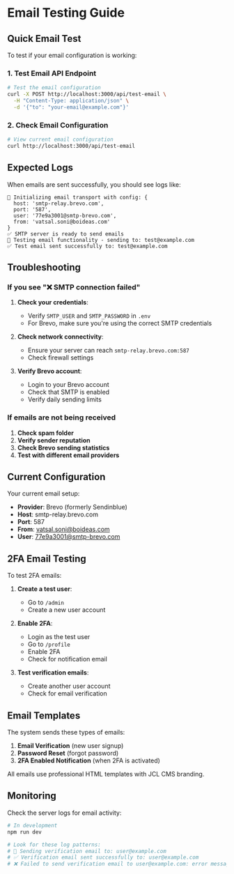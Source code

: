 # Email Testing Guide

## Quick Email Test

To test if your email configuration is working:

### 1. Test Email API Endpoint

```bash
# Test the email configuration
curl -X POST http://localhost:3000/api/test-email \
  -H "Content-Type: application/json" \
  -d '{"to": "your-email@example.com"}'
```

### 2. Check Email Configuration

```bash
# View current email configuration
curl http://localhost:3000/api/test-email
```

## Expected Logs

When emails are sent successfully, you should see logs like:

```
📧 Initializing email transport with config: {
  host: 'smtp-relay.brevo.com',
  port: '587',
  user: '77e9a3001@smtp-brevo.com',
  from: 'vatsal.soni@boideas.com'
}
✅ SMTP server is ready to send emails
📧 Testing email functionality - sending to: test@example.com
✅ Test email sent successfully to: test@example.com
```

## Troubleshooting

### If you see "❌ SMTP connection failed"

1. **Check your credentials**:
   - Verify `SMTP_USER` and `SMTP_PASSWORD` in `.env`
   - For Brevo, make sure you're using the correct SMTP credentials

2. **Check network connectivity**:
   - Ensure your server can reach `smtp-relay.brevo.com:587`
   - Check firewall settings

3. **Verify Brevo account**:
   - Login to your Brevo account
   - Check that SMTP is enabled
   - Verify daily sending limits

### If emails are not being received

1. **Check spam folder**
2. **Verify sender reputation**
3. **Check Brevo sending statistics**
4. **Test with different email providers**

## Current Configuration

Your current email setup:
- **Provider**: Brevo (formerly Sendinblue)
- **Host**: smtp-relay.brevo.com
- **Port**: 587
- **From**: vatsal.soni@boideas.com
- **User**: 77e9a3001@smtp-brevo.com

## 2FA Email Testing

To test 2FA emails:

1. **Create a test user**:
   - Go to `/admin`
   - Create a new user account

2. **Enable 2FA**:
   - Login as the test user
   - Go to `/profile`
   - Enable 2FA
   - Check for notification email

3. **Test verification emails**:
   - Create another user account
   - Check for email verification

## Email Templates

The system sends these types of emails:

1. **Email Verification** (new user signup)
2. **Password Reset** (forgot password)
3. **2FA Enabled Notification** (when 2FA is activated)

All emails use professional HTML templates with JCL CMS branding.

## Monitoring

Check the server logs for email activity:

```bash
# In development
npm run dev

# Look for these log patterns:
# 📧 Sending verification email to: user@example.com
# ✅ Verification email sent successfully to: user@example.com
# ❌ Failed to send verification email to user@example.com: error message
```